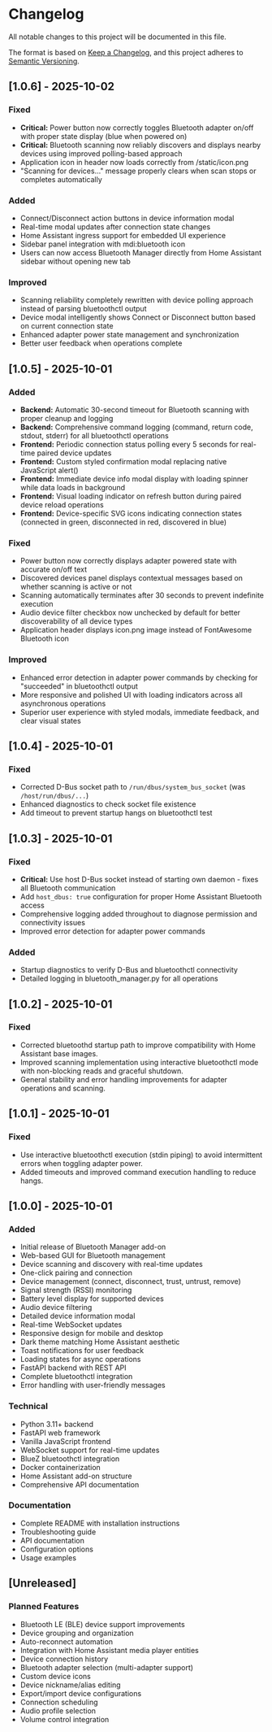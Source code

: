 # Changelog

All notable changes to this project will be documented in this file.

The format is based on [Keep a Changelog](https://keepachangelog.com/en/1.0.0/),
and this project adheres to [Semantic Versioning](https://semver.org/spec/v2.0.0.html).

## [1.0.6] - 2025-10-02

### Fixed
- **Critical:** Power button now correctly toggles Bluetooth adapter on/off with proper state display (blue when powered on)
- **Critical:** Bluetooth scanning now reliably discovers and displays nearby devices using improved polling-based approach
- Application icon in header now loads correctly from /static/icon.png
- "Scanning for devices..." message properly clears when scan stops or completes automatically

### Added
- Connect/Disconnect action buttons in device information modal
- Real-time modal updates after connection state changes
- Home Assistant ingress support for embedded UI experience
- Sidebar panel integration with mdi:bluetooth icon
- Users can now access Bluetooth Manager directly from Home Assistant sidebar without opening new tab

### Improved
- Scanning reliability completely rewritten with device polling approach instead of parsing bluetoothctl output
- Device modal intelligently shows Connect or Disconnect button based on current connection state
- Enhanced adapter power state management and synchronization
- Better user feedback when operations complete

## [1.0.5] - 2025-10-01

### Added
- **Backend:** Automatic 30-second timeout for Bluetooth scanning with proper cleanup and logging
- **Backend:** Comprehensive command logging (command, return code, stdout, stderr) for all bluetoothctl operations
- **Frontend:** Periodic connection status polling every 5 seconds for real-time paired device updates
- **Frontend:** Custom styled confirmation modal replacing native JavaScript alert()
- **Frontend:** Immediate device info modal display with loading spinner while data loads in background
- **Frontend:** Visual loading indicator on refresh button during paired device reload operations
- **Frontend:** Device-specific SVG icons indicating connection states (connected in green, disconnected in red, discovered in blue)

### Fixed
- Power button now correctly displays adapter powered state with accurate on/off text
- Discovered devices panel displays contextual messages based on whether scanning is active or not
- Scanning automatically terminates after 30 seconds to prevent indefinite execution
- Audio device filter checkbox now unchecked by default for better discoverability of all device types
- Application header displays icon.png image instead of FontAwesome Bluetooth icon

### Improved
- Enhanced error detection in adapter power commands by checking for "succeeded" in bluetoothctl output
- More responsive and polished UI with loading indicators across all asynchronous operations
- Superior user experience with styled modals, immediate feedback, and clear visual states

## [1.0.4] - 2025-10-01

### Fixed
- Corrected D-Bus socket path to `/run/dbus/system_bus_socket` (was `/host/run/dbus/...`)
- Enhanced diagnostics to check socket file existence
- Add timeout to prevent startup hangs on bluetoothctl test

## [1.0.3] - 2025-10-01

### Fixed
- **Critical:** Use host D-Bus socket instead of starting own daemon - fixes all Bluetooth communication
- Add `host_dbus: true` configuration for proper Home Assistant Bluetooth access
- Comprehensive logging added throughout to diagnose permission and connectivity issues
- Improved error detection for adapter power commands

### Added
- Startup diagnostics to verify D-Bus and bluetoothctl connectivity
- Detailed logging in bluetooth_manager.py for all operations

## [1.0.2] - 2025-10-01

### Fixed
- Corrected bluetoothd startup path to improve compatibility with Home Assistant base images.
- Improved scanning implementation using interactive bluetoothctl mode with non-blocking reads and graceful shutdown.
- General stability and error handling improvements for adapter operations and scanning.

## [1.0.1] - 2025-10-01

### Fixed
- Use interactive bluetoothctl execution (stdin piping) to avoid intermittent errors when toggling adapter power.
- Added timeouts and improved command execution handling to reduce hangs.

## [1.0.0] - 2025-10-01

### Added
- Initial release of Bluetooth Manager add-on
- Web-based GUI for Bluetooth management
- Device scanning and discovery with real-time updates
- One-click pairing and connection
- Device management (connect, disconnect, trust, untrust, remove)
- Signal strength (RSSI) monitoring
- Battery level display for supported devices
- Audio device filtering
- Detailed device information modal
- Real-time WebSocket updates
- Responsive design for mobile and desktop
- Dark theme matching Home Assistant aesthetic
- Toast notifications for user feedback
- Loading states for async operations
- FastAPI backend with REST API
- Complete bluetoothctl integration
- Error handling with user-friendly messages

### Technical
- Python 3.11+ backend
- FastAPI web framework
- Vanilla JavaScript frontend
- WebSocket support for real-time updates
- BlueZ bluetoothctl integration
- Docker containerization
- Home Assistant add-on structure
- Comprehensive API documentation

### Documentation
- Complete README with installation instructions
- Troubleshooting guide
- API documentation
- Configuration options
- Usage examples

## [Unreleased]

### Planned Features
- Bluetooth LE (BLE) device support improvements
- Device grouping and organization
- Auto-reconnect automation
- Integration with Home Assistant media player entities
- Device connection history
- Bluetooth adapter selection (multi-adapter support)
- Custom device icons
- Device nickname/alias editing
- Export/import device configurations
- Connection scheduling
- Audio profile selection
- Volume control integration
